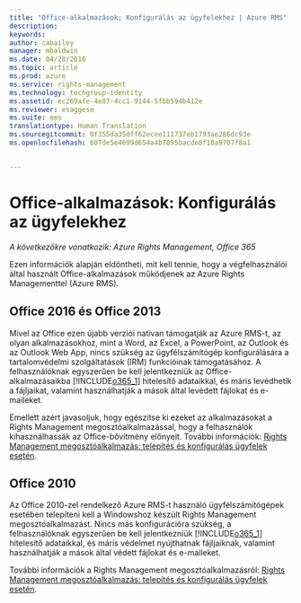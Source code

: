 ```yaml
---
title: "Office-alkalmazások; Konfigurálás az ügyfelekhez | Azure RMS"
description: 
keywords: 
author: cabailey
manager: mbaldwin
ms.date: 04/28/2016
ms.topic: article
ms.prod: azure
ms.service: rights-management
ms.technology: techgroup-identity
ms.assetid: ec269afe-4e87-4cc1-9144-5fbb594b412e
ms.reviewer: esaggese
ms.suite: ems
translationtype: Human Translation
ms.sourcegitcommit: 0f355da35dff62ecee111737eb1793ae286dc93e
ms.openlocfilehash: 607de5e4699d654a4b7895bacde8f18a9707f8a1


---
```


# Office-alkalmazások: Konfigurálás az ügyfelekhez

*A következőkre vonatkozik: Azure Rights Management, Office 365*


Ezen információk alapján eldöntheti, mit kell tennie, hogy a végfelhasználói által használt Office-alkalmazások működjenek az Azure Rights Managementtel (Azure RMS).

## Office 2016 és Office 2013
Mivel az Office ezen újabb verziói natívan támogatják az Azure RMS-t, az olyan alkalmazásokhoz, mint a Word, az Excel, a PowerPoint, az Outlook és az Outlook Web App, nincs szükség az ügyfélszámítógép konfigurálására a tartalomvédelmi szolgáltatások (IRM) funkcióinak támogatásához. A felhasználóknak egyszerűen be kell jelentkezniük az Office-alkalmazásaikba [!INCLUDE[o365_1](../includes/o365_1_md.md)] hitelesítő adataikkal, és máris levédhetik a fájljaikat, valamint használhatják a mások által levédett fájlokat és e-maileket.

Emellett azért javasoljuk, hogy egészítse ki ezeket az alkalmazásokat a Rights Management megosztóalkalmazással, hogy a felhasználók kihasználhassák az Office-bővítmény előnyeit. További információk: [Rights Management megosztóalkalmazás: telepítés és konfigurálás ügyfelek esetén](configure-sharing-app.md).

## Office 2010
Az Office 2010-zel rendelkező Azure RMS-t használó ügyfélszámítógépek esetében telepíteni kell a Windowshoz készült Rights Management megosztóalkalmazást. Nincs más konfigurációra szükség, a felhasználóknak egyszerűen be kell jelentkezniük [!INCLUDE[o365_1](../includes/o365_1_md.md)] hitelesítő adataikkal, és máris védelmet nyújthatnak fájljaiknak, valamint használhatják a mások által védett fájlokat és e-maileket.

További információk a Rights Management megosztóalkalmazásról: [Rights Management megosztóalkalmazás: telepítés és konfigurálás ügyfelek esetén](configure-sharing-app.md).




<!--HONumber=Jun16_HO4-->


